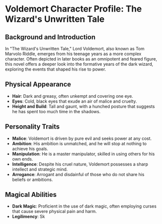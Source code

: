 # Voldemort Character Profile: The Wizard's Unwritten Tale

## Background and Introduction

In "The Wizard's Unwritten Tale," Lord Voldemort, also known as Tom Marvolo Riddle, emerges from his teenage years as a more complex character. Often depicted in later books as an omnipotent and feared figure, this novel offers a deeper look into the formative years of the dark wizard, exploring the events that shaped his rise to power.

## Physical Appearance

- **Hair**: Dark and greasy, often unkempt and covering one eye.
- **Eyes**: Cold, black eyes that exude an air of malice and cruelty.
- **Height and Build**: Tall and gaunt, with a hunched posture that suggests he has spent too much time in the shadows.

## Personality Traits

- **Malice**: Voldemort is driven by pure evil and seeks power at any cost.
- **Ambition**: His ambition is unmatched, and he will stop at nothing to achieve his goals.
- **Manipulation**: He is a master manipulator, skilled in using others for his own ends.
- **Intelligence**: Despite his cruel nature, Voldemort possesses a sharp intellect and strategic mind.
- **Arrogance**: Arrogant and disdainful of those who do not share his beliefs or ambitions.

## Magical Abilities

- **Dark Magic**: Proficient in the use of dark magic, often employing curses that cause severe physical pain and harm.
- **Legilimency**: Sk